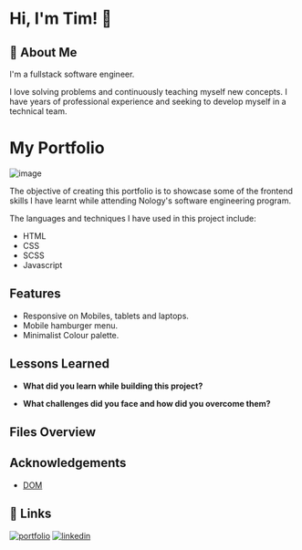 # Hi, I'm Tim! 👋


## 🚀 About Me
I'm a fullstack software engineer. 

I love solving problems and continuously teaching myself new concepts. I have years of professional experience and seeking to develop myself in a technical team. 


# My Portfolio
![image](https://user-images.githubusercontent.com/102727510/207589414-0c28ea23-3db7-4f67-89b3-0855f89866d0.png)

The objective of creating this portfolio is to showcase some of the frontend skills I have learnt while attending Nology's software engineering program. 

The languages and techniques I have used in this project include:
- HTML
- CSS 
- SCSS
- Javascript


## Features

- Responsive on Mobiles, tablets and laptops.
- Mobile hamburger menu.
- Minimalist Colour palette.


## Lessons Learned

- **What did you learn while building this project?**


- **What challenges did you face and how did you overcome them?**


## Files Overview


## Acknowledgements

 - [DOM](https://sass-lang.com/guide)


## 🔗 Links
[![portfolio](https://img.shields.io/badge/my_portfolio-000?style=for-the-badge&logo=ko-fi&logoColor=white)](https://github.com/Tim-Mclennan/My-Portfolio)
[![linkedin](https://img.shields.io/badge/linkedin-0A66C2?style=for-the-badge&logo=linkedin&logoColor=white)](https://www.linkedin.com/in/tim-mclennan-0563341aa/)


